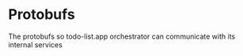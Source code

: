# Protobufs
The protobufs so todo-list.app orchestrator can communicate with its internal services

